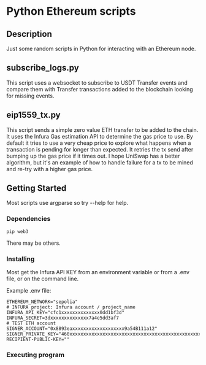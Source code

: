 # Python Ethereum scripts

## Description

Just some random scripts in Python for interacting with an Ethereum node.

## subscribe_logs.py
This script uses a websocket to subscribe to USDT Transfer events and compare them with Transfer transactions added
to the blockchain looking for missing events.

## eip1559_tx.py
This script sends a simple zero value ETH transfer to be added to the chain.  It uses the Infura Gas estimation API
to determine the gas price to use.  By default it tries to use a very cheap price to explore what happens when
a transaction is pending for longer than expected.  It retries the tx send after bumping up the gas price if it times
out.  I hope UniSwap has a better algorithm, but it's an example of how to handle failure for a tx to be mined
and re-try with a higher gas price.

## Getting Started
Most scripts use argparse so try --help for help.

### Dependencies

```
pip web3
```
There may be others.

### Installing

Most get the Infura API KEY from an environment variable or from a .env file, or on the command line.

Example .env file:
```
ETHEREUM_NETWORK="sepolia"
# INFURA project: Infura account / project_name
INFURA_API_KEY="cfc1xxxxxxxxxxxxxx0dd1bf3d"
INFURA_SECRET=3dxxxxxxxxxxxxxx7a4e5dd3af7
# TEST ETH account
SIGNER_ACCOUNT="0x8893eaxxxxxxxxxxxxxxxxxxx9a54B111a12"
SIGNER_PRIVATE_KEY="460xxxxxxxxxxxxxxxxxxxxxxxxxxxxxxxxxxxxxxxxxxxxxxxxxxx197"
RECIPIENT-PUBLIC-KEY=""
```

### Executing program


